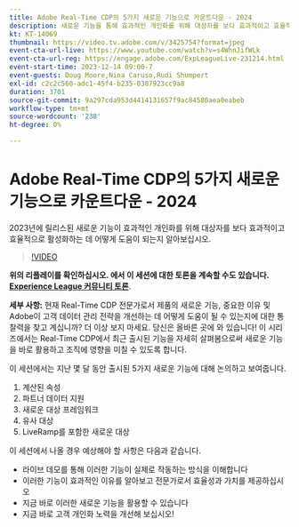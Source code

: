 ```yaml
---
title: Adobe Real-Time CDP의 5가지 새로운 기능으로 카운트다운 - 2024
description: 새로운 기능을 통해 효과적인 개인화를 위해 대상자를 보다 효과적이고 효율적으로 활성화하는 방법에 대해 알아봅니다.
kt: KT-14069
thumbnail: https://video.tv.adobe.com/v/3425754?format=jpeg
event-cta-url-live: https://www.youtube.com/watch?v=s4WhnJifWLk
event-cta-url-reg: https://engage.adobe.com/ExpLeagueLive-231214.html
event-start-time: 2023-12-14 09:00-7
event-guests: Doug Moore,Nina Caruso,Rudi Shumpert
exl-id: c2c2c560-adc1-45f4-b235-0307923cc9a8
duration: 3701
source-git-commit: 9a297cda953d4414131657f9ac84580aea0eabeb
workflow-type: tm+mt
source-wordcount: '238'
ht-degree: 0%

---
```


# Adobe Real-Time CDP의 5가지 새로운 기능으로 카운트다운 - 2024

2023년에 릴리스된 새로운 기능이 효과적인 개인화를 위해 대상자를 보다 효과적이고 효율적으로 활성화하는 데 어떻게 도움이 되는지 알아보십시오.

>[!VIDEO](https://video.tv.adobe.com/v/3425754/?quality=12&learn=on)

**위의 리플레이를 확인하십시오. 에서 이 세션에 대한 토론을 계속할 수도 있습니다. [Experience League 커뮤니티 토론](https://experienceleaguecommunities.adobe.com/t5/real-time-customer-data-platform/experience-league-live-post-session-discussion-countdown-to-2024/m-p/639558#M14)**.

**세부 사항:**
현재 Real-Time CDP 전문가로서 제품의 새로운 기능, 중요한 이유 및 Adobe이 고객 데이터 관리 전략을 개선하는 데 어떻게 도움이 될 수 있는지에 대한 통찰력을 찾고 계십니까? 더 이상 보지 마세요. 당신은 올바른 곳에 와 있습니다! 이 시리즈에서는 Real-Time CDP에서 최근 출시된 기능을 자세히 살펴봄으로써 새로운 기능을 바로 활용하고 조직에 영향을 미칠 수 있도록 합니다.

이 세션에서는 지난 몇 달 동안 출시된 5가지 새로운 기능에 대해 논의하고 보여줍니다.

1. 계산된 속성
2. 파트너 데이터 지원
3. 새로운 대상 프레임워크
4. 유사 대상
5. LiveRamp를 포함한 새로운 대상

이 세션에서 나올 경우 예상해야 할 사항은 다음과 같습니다.

* 라이브 데모를 통해 이러한 기능이 실제로 작동하는 방식을 이해합니다
* 이러한 기능이 효과적인 이유를 알아보고 전문가로서 효율성과 가치를 제공하십시오
* 지금 바로 이러한 새로운 기능을 활용할 수 있습니다
* 지금 바로 고객 개인화 노력을 개선해 보십시오!



